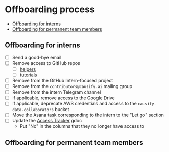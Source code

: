 # Offboarding process

<!-- toc -->

- [Offboarding for interns](#offboarding-for-interns)
- [Offboarding for permanent team members](#offboarding-for-permanent-team-members)

<!-- tocstop -->

## Offboarding for interns

- [ ] Send a good-bye email
- [ ] Remove access to GitHub repos
  - [ ] [helpers](https://github.com/causify-ai/helpers)
  - [ ] [tutorials](https://github.com/causify-ai/tutorials)
- [ ] Remove from the GitHub Intern-focused project
- [ ] Remove from the `contributors@causify.ai` mailing group
- [ ] Remove from the intern Telegram channel
- [ ] If applicable, remove access to the Google Drive
- [ ] If applicable, deprecate AWS credentials and access to the
      `causify-data-collaborators` bucket
- [ ] Move the Asana task corresponding to the intern to the "Let go" section
- [ ] Update the
      [Access Tracker](https://docs.google.com/spreadsheets/d/1UQEHzWhgnQ6s1NK3qr03a0-CgDuLmXBqhSc_-ISeLx4/edit?gid=0#gid=0)
      gdoc
  - Put "No" in the columns that they no longer have access to

## Offboarding for permanent team members
